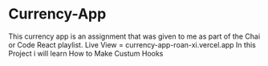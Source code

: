 # Currency-App
 This currency app is an assignment that was given to me as part of the Chai or Code React playlist.
Live View = currency-app-roan-xi.vercel.app
In this Project i will learn How to Make Custum Hooks 
